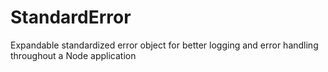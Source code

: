 # StandardError
Expandable standardized error object for better logging and error handling throughout a Node application
